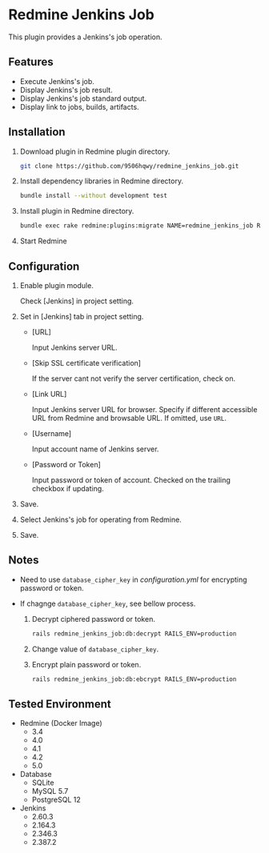 # Redmine Jenkins Job

This plugin provides a Jenkins's job operation.

## Features

- Execute Jenkins's job.
- Display Jenkins's job result.
- Display Jenkins's job standard output.
- Display link to jobs, builds, artifacts.

## Installation

1. Download plugin in Redmine plugin directory.
   ```sh
   git clone https://github.com/9506hqwy/redmine_jenkins_job.git
   ```
2. Install dependency libraries in Redmine directory.
   ```sh
   bundle install --without development test
   ```
3. Install plugin in Redmine directory.
   ```sh
   bundle exec rake redmine:plugins:migrate NAME=redmine_jenkins_job RAILS_ENV=production
   ```
4. Start Redmine

## Configuration

1. Enable plugin module.

   Check [Jenkins] in project setting.

2. Set in [Jenkins] tab in project setting.

   - [URL]

     Input Jenkins server URL.

   - [Skip SSL certificate verification]

     If the server cant not verify the server certification, check on.

   - [Link URL]

     Input Jenkins server URL for browser.
     Specify if different accessible URL from Redmine and browsable URL.
     If omitted, use `URL`.

   - [Username]

     Input account name of Jenkins server.

   - [Password or Token]

     Input password or token of account.
     Checked on the trailing checkbox if updating.

3. Save.

4. Select Jenkins's job for operating from Redmine.

5. Save.

## Notes

- Need to use `database_cipher_key` in *configuration.yml* for encrypting password or token.

- If chagnge `database_cipher_key`, see bellow process.

  1. Decrypt ciphered password or token.
     ```sh
     rails redmine_jenkins_job:db:decrypt RAILS_ENV=production
     ```

  2. Change value of `database_cipher_key`.

  3. Encrypt plain password or token.
     ```sh
     rails redmine_jenkins_job:db:ebcrypt RAILS_ENV=production
     ```

## Tested Environment

* Redmine (Docker Image)
  * 3.4
  * 4.0
  * 4.1
  * 4.2
  * 5.0
* Database
  * SQLite
  * MySQL 5.7
  * PostgreSQL 12
* Jenkins
  * 2.60.3
  * 2.164.3
  * 2.346.3
  * 2.387.2
